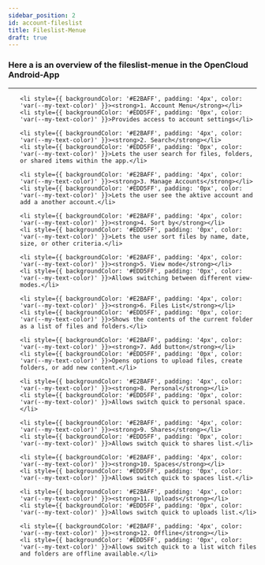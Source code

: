 ```yaml
---
sidebar_position: 2
id: account-fileslist
title: Fileslist-Menue
draft: true
---
```


### Here a is an overview of the fileslist-menue in the OpenCloud Android-App

---

<div style={{ display: 'flex', alignItems: 'center' }}>

<!-- <img src={require("../../img/overview/fileslist.png").default} alt="Fileslist-Overview" style={{ width: '400px', marginRight: '60px' }} /> -->

<ul style={{ listStyleType: 'none', padding: 0, margin: 0, width: '100%' }}>

    <li style={{ backgroundColor: '#E2BAFF', padding: '4px', color: 'var(--my-text-color)' }}><strong>1. Account Menu</strong></li>
    <li style={{ backgroundColor: '#EDD5FF', padding: '0px', color: 'var(--my-text-color)' }}>Provides access to account settings</li>

    <li style={{ backgroundColor: '#E2BAFF', padding: '4px', color: 'var(--my-text-color)' }}><strong>2. Search</strong></li>
    <li style={{ backgroundColor: '#EDD5FF', padding: '0px', color: 'var(--my-text-color)' }}>Lets the user search for files, folders, or shared items within the app.</li>

    <li style={{ backgroundColor: '#E2BAFF', padding: '4px', color: 'var(--my-text-color)' }}><strong>3. Manage Accounts</strong></li>
    <li style={{ backgroundColor: '#EDD5FF', padding: '0px', color: 'var(--my-text-color)' }}>Lets the user see the aktive account and add a another account.</li>

    <li style={{ backgroundColor: '#E2BAFF', padding: '4px', color: 'var(--my-text-color)' }}><strong>4. Sort by</strong></li>
    <li style={{ backgroundColor: '#EDD5FF', padding: '0px', color: 'var(--my-text-color)' }}>Lets the user sort files by name, date, size, or other criteria.</li>

    <li style={{ backgroundColor: '#E2BAFF', padding: '4px', color: 'var(--my-text-color)' }}><strong>5. View mode</strong></li>
    <li style={{ backgroundColor: '#EDD5FF', padding: '0px', color: 'var(--my-text-color)' }}>Allows switching between different view-modes.</li>

    <li style={{ backgroundColor: '#E2BAFF', padding: '4px', color: 'var(--my-text-color)' }}><strong>6. Files List</strong></li>
    <li style={{ backgroundColor: '#EDD5FF', padding: '0px', color: 'var(--my-text-color)' }}>Shows the contents of the current folder as a list of files and folders.</li>

    <li style={{ backgroundColor: '#E2BAFF', padding: '4px', color: 'var(--my-text-color)' }}><strong>7. Add button</strong></li>
    <li style={{ backgroundColor: '#EDD5FF', padding: '0px', color: 'var(--my-text-color)' }}>Opens options to upload files, create folders, or add new content.</li>

    <li style={{ backgroundColor: '#E2BAFF', padding: '4px', color: 'var(--my-text-color)' }}><strong>8. Personal</strong></li>
    <li style={{ backgroundColor: '#EDD5FF', padding: '0px', color: 'var(--my-text-color)' }}>Allows switch quick to personal space.</li>

    <li style={{ backgroundColor: '#E2BAFF', padding: '4px', color: 'var(--my-text-color)' }}><strong>9. Shares</strong></li>
    <li style={{ backgroundColor: '#EDD5FF', padding: '0px', color: 'var(--my-text-color)' }}>Allows switch quick to shares list.</li>

    <li style={{ backgroundColor: '#E2BAFF', padding: '4px', color: 'var(--my-text-color)' }}><strong>10. Spaces</strong></li>
    <li style={{ backgroundColor: '#EDD5FF', padding: '0px', color: 'var(--my-text-color)' }}>Allows switch quick to spaces list.</li>

    <li style={{ backgroundColor: '#E2BAFF', padding: '4px', color: 'var(--my-text-color)' }}><strong>11. Uploads</strong></li>
    <li style={{ backgroundColor: '#EDD5FF', padding: '0px', color: 'var(--my-text-color)' }}>Allows switch quick to uploads list.</li>

    <li style={{ backgroundColor: '#E2BAFF', padding: '4px', color: 'var(--my-text-color)' }}><strong>12. Offline</strong></li>
    <li style={{ backgroundColor: '#EDD5FF', padding: '0px', color: 'var(--my-text-color)' }}>Allows switch quick to a list witch files and folders are offline available.</li>

  </ul>

</div>
